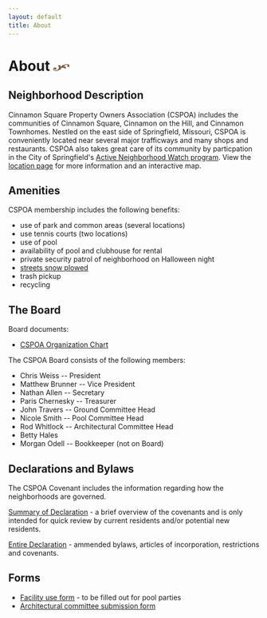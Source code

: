 ```yaml
---
layout: default
title: About
---
```


# About <img width="33" height="14" src="/images/title-flourish.png"/>

## Neighborhood Description

Cinnamon Square Property Owners Association (CSPOA) includes the communities of Cinnamon Square, Cinnamon on the Hill, and Cinnamon Townhomes.  Nestled on the east side of Springfield, Missouri, CSPOA is conveniently located near several major trafficways and many shops and restaurants.  CSPOA also takes great care of its community by particpation in the City of Springfield's [Active Neighborhood Watch program](http://www.springfieldmo.gov/172/Crime-Prevention). View the [location page](/location) for more information and an interactive map.

## Amenities
CSPOA membership includes the following benefits:

* use of park and common areas (several locations)
* use tennis courts (two locations)
* use of pool
* availability of pool and clubhouse for rental
* private security patrol of neighborhood on Halloween night
* [streets snow plowed](http://cosmo.maps.arcgis.com/apps/Viewer/index.html?appid=25789b841bc74c6aae21d54f3d767211)
* trash pickup
* recycling

## The Board
Board documents:

* [CSPOA Organization Chart](/files/CSPOA_Organization_Chart.pdf)

The CSPOA Board consists of the following members:

* Chris Weiss -- President
* Matthew Brunner -- Vice President
* Nathan Allen -- Secretary
* Paris Chernesky -- Treasurer
* John Travers -- Ground Committee Head
* Nicole Smith -- Pool Committee Head
* Rod Whitlock -- Architectural Committee Head
* Betty Hales
* Morgan Odell -- Bookkeeper (not on Board)

## Declarations and Bylaws
The CSPOA Covenant includes the information regarding how the neighborhoods are governed.

[Summary of Declaration](/files/SummaryOfDeclaration.pdf) - a brief overview of the covenants and is only intended for quick review by current residents and/or potential new residents.

[Entire Declaration](/files/CSPOA_Covenants_with_2008_Amendments.pdf) - ammended bylaws, articles of incorporation, restrictions and covenants.

## Forms

* [Facility use form](/files/CSPOA_Facility_Use_Form.pdf) - to be filled out for pool parties
* [Architectural committee submission form](/files/Architectural_Committee_Submission_Form.pdf)
